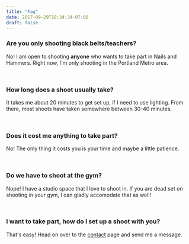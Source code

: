 ```yaml
---
title: "Faq"
date: 2017-09-29T18:34:34-07:00
draft: false
---
```


### Are you only shooting black belts/teachers?

No! I am open to shooting **anyone** who wants to take part in Nails and Hammers. Right now, I'm only shooting in the Portland Metro area.

<br>

### How long does a shoot usually take?

It takes me about 20 minutes to get set up, if I need to use lighting. From there, most shoots have taken somewhere between 30-40 minutes.

<br>

### Does it cost me anything to take part?

No! The only thing it costs you is your time and maybe a little patience.

<br>

### Do we have to shoot at the gym?

Nope! I have a studio space that I love to shoot in. If you are dead set on shooting in your gym, I can gladly accomodate that as well!

<br>

### I want to take part, how do I set up a shoot with you?

That's easy! Head on over to the [contact](/contact) page and send me a message.
